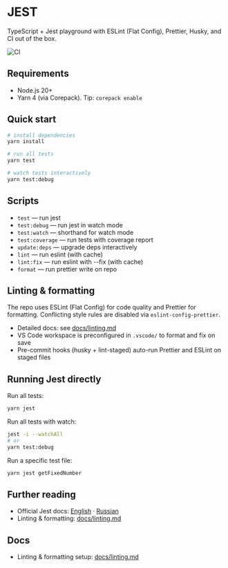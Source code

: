 # JEST

TypeScript + Jest playground with ESLint (Flat Config), Prettier, Husky, and CI out of the box.

![CI](https://github.com/darqus/JEST/actions/workflows/ci.yml/badge.svg)

## Requirements

- Node.js 20+
- Yarn 4 (via Corepack). Tip: `corepack enable`

## Quick start

```sh
# install dependencies
yarn install

# run all tests
yarn test

# watch tests interactively
yarn test:debug
```

## Scripts

- `test` — run jest
- `test:debug` — run jest in watch mode
- `test:watch` — shorthand for watch mode
- `test:coverage` — run tests with coverage report
- `update:deps` — upgrade deps interactively
- `lint` — run eslint (with cache)
- `lint:fix` — run eslint with --fix (with cache)
- `format` — run prettier write on repo

## Linting & formatting

The repo uses ESLint (Flat Config) for code quality and Prettier for formatting. Conflicting style rules are disabled via `eslint-config-prettier`.

- Detailed docs: see [docs/linting.md](docs/linting.md)
- VS Code workspace is preconfigured in `.vscode/` to format and fix on save
- Pre-commit hooks (husky + lint-staged) auto-run Prettier and ESLint on staged files

## Running Jest directly

Run all tests:

```sh
yarn jest
```

Run all tests with watch:

```sh
jest -i --watchAll
# or
yarn test:debug
```

Run a specific test file:

```sh
yarn jest getFixedNumber
```

## Further reading

- Official Jest docs: [English](https://jestjs.io/docs/getting-started) · [Russian](https://jestjs.io/ru/docs/getting-started)
- Linting & formatting: [docs/linting.md](docs/linting.md)

## Docs

- Linting & formatting setup: [docs/linting.md](docs/linting.md)
